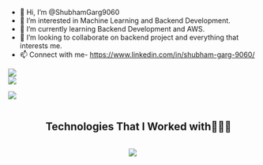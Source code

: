 - 👋 Hi, I’m @ShubhamGarg9060
- 👀 I’m interested in Machine Learning and Backend Development.
- 🌱 I’m currently learning Backend Development and AWS.
- 💞️ I’m looking to collaborate on backend project and everything that interests me.
- 📫 Connect with me- https://www.linkedin.com/in/shubham-garg-9060/

<!---
ShubhamGarg9060/ShubhamGarg9060 is a ✨ special ✨ repository because its `README.md` (this file) appears on your GitHub profile.
You can click the Preview link to take a look at your changes.
--->
<!-- [![Top Langs](https://github-readme-stats.vercel.app/api/top-langs/?username=kushagrasingh772&layout=compact&theme=radical)](https://github.com/kushagrasingh772) -->
![](https://github-readme-streak-stats.herokuapp.com/?user=ShubhamGarg9060&theme=radical&hide_border=false)<br/>
![](https://github-readme-stats.vercel.app/api?username=ShubhamGarg9060&theme=radical&hide_border=false&include_all_commits=false&count_private=false)<br/>

![](https://github-readme-stats.vercel.app/api/top-langs/?username=ShubhamGarg9060&theme=radical&hide_border=false&include_all_commits=false&count_private=false&layout=compact)

<!--[![GitHub Streak](https://github-readme-streak-stats.herokuapp.com?user=ShubhamGarg9060&theme=dark&date_format=M%20j%5B%2C%20Y%5D&ring=D83A7C&background=141321)](https://git.io/streak-stats) -->

<!--\
[![Shubham's GitHub stats](https://github-readme-stats.vercel.app/api?username=ShubhamGarg9060&show_icons=true&theme=radical)](https://github.com/ShubhamGarg9060)-->

<!--h1 without bottom border-->
<div id="user-content-toc">
  <ul align="center">
    <summary><h2 style="display: inline-block">Technologies That I Worked with👨🏻‍💻</h2></summary>
  </ul>
</div>
<!--tech stack icons-->
<p align="center">
  <a href="https://skillicons.dev">
    <img src="https://skillicons.dev/icons?i=git,aws,c,cpp,css,discord,dynamodb,express,figma,github,grapfql,html,java,js,linux,materialui,mysql,nextjs,nodejs,postman,py,react,tailwind,tensorflow,aws,vscode&perline=14" />
  </a>
</p>
